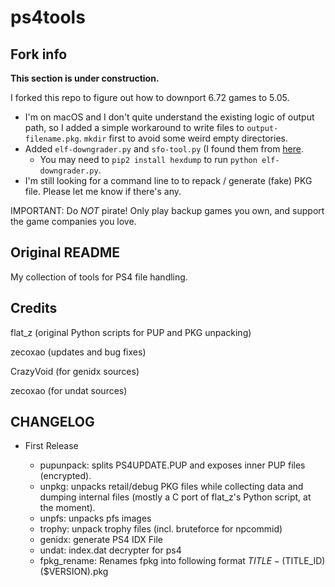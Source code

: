 ps4tools
========

## Fork info

**This section is under construction.**

I forked this repo to figure out how to downport 6.72 games to 5.05.

- I'm on macOS and I don't quite understand the existing logic of output path, so I added a simple workaround to write files to `output-filename.pkg`. `mkdir` first to avoid some weird empty directories.
- Added `elf-downgrader.py` and `sfo-tool.py` (I found them from [here](https://www.psx-place.com/threads/latest-ps4-jailbreaks-developments-now-convert-games-up-to-6-72-to-be-playable-on-5-05-fw.30519/). 
  - You may need to `pip2 install hexdump` to run `python elf-downgrader.py`.
- I'm still looking for a command line to to repack / generate (fake) PKG file. Please let me know if there's any.

IMPORTANT: Do *NOT* pirate! Only play backup games you own, and support the game companies you love.

## Original README

My collection of tools for PS4 file handling.

Credits
-------

flat_z (original Python scripts for PUP and PKG unpacking)

zecoxao (updates and bug fixes)

CrazyVoid (for genidx sources)

zecoxao (for undat sources)

CHANGELOG
--------

* First Release

	- pupunpack: splits PS4UPDATE.PUP and exposes inner PUP files (encrypted).
	- unpkg: unpacks retail/debug PKG files while collecting data and dumping internal files (mostly a C port of flat_z's Python script, at the moment).
	- unpfs: unpacks pfs images
	- trophy: unpack trophy files (incl. bruteforce for npcommid)
	- genidx: generate PS4 IDX File
	- undat: index.dat decrypter for ps4
	- fpkg_rename: Renames fpkg into following format $TITLE - ($TITLE_ID) ($VERSION).pkg
